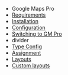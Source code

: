 - Google Maps Pro
- [Requirements](GoogleMapsPro/requirements.md)
- [Installation](GoogleMapsPro/installation.md) 
- [Configuration](GoogleMapsPro/configuration.md)
- [Switching to GM Pro](GoogleMapsPro/switching_to_pro.md)
- divider
- [Type Config](GoogleMapsPro/type_config.md)
- [Assignment](GoogleMapsPro/assignment.md)
- [Layouts](GoogleMapsPro/layouts.md)
- [Custom layouts](GoogleMapsPro/custom_layouts.md)